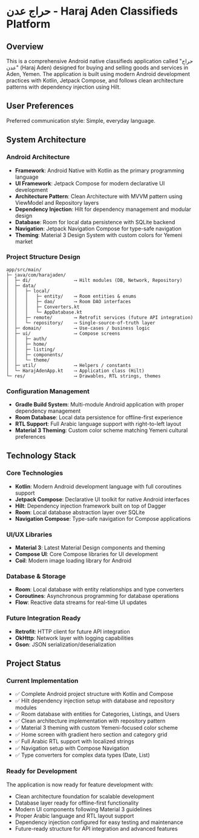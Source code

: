 # حراج عدن - Haraj Aden Classifieds Platform

## Overview

This is a comprehensive Android native classifieds application called "حراج عدن" (Haraj Aden) designed for buying and selling goods and services in Aden, Yemen. The application is built using modern Android development practices with Kotlin, Jetpack Compose, and follows clean architecture patterns with dependency injection using Hilt.

## User Preferences

Preferred communication style: Simple, everyday language.

## System Architecture

### Android Architecture
- **Framework**: Android Native with Kotlin as the primary programming language
- **UI Framework**: Jetpack Compose for modern declarative UI development
- **Architecture Pattern**: Clean Architecture with MVVM pattern using ViewModel and Repository layers
- **Dependency Injection**: Hilt for dependency management and modular design
- **Database**: Room for local data persistence with SQLite backend
- **Navigation**: Jetpack Navigation Compose for type-safe navigation
- **Theming**: Material 3 Design System with custom colors for Yemeni market

### Project Structure Design
```
app/src/main/
├─ java/com/harajaden/
│  ├─ di/                ⟶ Hilt modules (DB, Network, Repository)
│  ├─ data/
│  │   ├─ local/
│  │   │   ├─ entity/    ⟶ Room entities & enums
│  │   │   ├─ dao/       ⟶ Room DAO interfaces
│  │   │   ├─ Converters.kt
│  │   │   └─ AppDatabase.kt
│  │   ├─ remote/        ⟶ Retrofit services (future API integration)
│  │   └─ repository/    ⟶ Single-source-of-truth layer
│  ├─ domain/            ⟶ Use-cases / business logic
│  ├─ ui/                ⟶ Compose screens
│  │   ├─ auth/
│  │   ├─ home/
│  │   ├─ listing/
│  │   ├─ components/
│  │   └─ theme/
│  ├─ util/              ⟶ Helpers / constants
│  └─ HarajAdenApp.kt    ⟶ Application class (Hilt)
└─ res/                  ⟶ Drawables, RTL strings, themes
```

### Configuration Management
- **Gradle Build System**: Multi-module Android application with proper dependency management
- **Room Database**: Local data persistence for offline-first experience
- **RTL Support**: Full Arabic language support with right-to-left layout
- **Material 3 Theming**: Custom color scheme matching Yemeni cultural preferences

## Technology Stack

### Core Technologies
- **Kotlin**: Modern Android development language with full coroutines support
- **Jetpack Compose**: Declarative UI toolkit for native Android interfaces
- **Hilt**: Dependency injection framework built on top of Dagger
- **Room**: Local database abstraction layer over SQLite
- **Navigation Compose**: Type-safe navigation for Compose applications

### UI/UX Libraries
- **Material 3**: Latest Material Design components and theming
- **Compose UI**: Core Compose libraries for UI development
- **Coil**: Modern image loading library for Android

### Database & Storage
- **Room**: Local database with entity relationships and type converters
- **Coroutines**: Asynchronous programming for database operations
- **Flow**: Reactive data streams for real-time UI updates

### Future Integration Ready
- **Retrofit**: HTTP client for future API integration
- **OkHttp**: Network layer with logging capabilities
- **Gson**: JSON serialization/deserialization

## Project Status

### Current Implementation
- ✅ Complete Android project structure with Kotlin and Compose
- ✅ Hilt dependency injection setup with database and repository modules
- ✅ Room database with entities for Categories, Listings, and Users
- ✅ Clean architecture implementation with repository pattern
- ✅ Material 3 theming with custom Yemeni-focused color scheme
- ✅ Home screen with gradient hero section and category grid
- ✅ Full Arabic RTL support with localized strings
- ✅ Navigation setup with Compose Navigation
- ✅ Type converters for complex data types (Date, List<String>)

### Ready for Development
The application is now ready for feature development with:
- Clean architecture foundation for scalable development
- Database layer ready for offline-first functionality
- Modern UI components following Material 3 guidelines
- Proper Arabic language and RTL layout support
- Dependency injection configured for easy testing and maintenance
- Future-ready structure for API integration and advanced features
